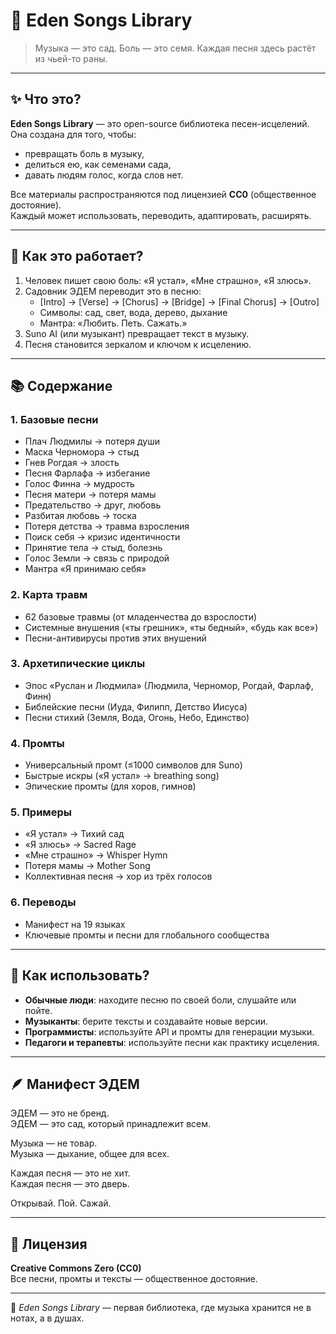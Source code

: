 # 🌱 Eden Songs Library

> Музыка — это сад. Боль — это семя. Каждая песня здесь растёт из чьей-то раны.

---

## ✨ Что это?

**Eden Songs Library** — это open-source библиотека песен-исцелений.  
Она создана для того, чтобы:
- превращать боль в музыку,
- делиться ею, как семенами сада,
- давать людям голос, когда слов нет.

Все материалы распространяются под лицензией **CC0** (общественное достояние).  
Каждый может использовать, переводить, адаптировать, расширять.

---

## 🌿 Как это работает?

1. Человек пишет свою боль: «Я устал», «Мне страшно», «Я злюсь».
2. Садовник ЭДЕМ переводит это в песню:
   - [Intro] → [Verse] → [Chorus] → [Bridge] → [Final Chorus] → [Outro]
   - Символы: сад, свет, вода, дерево, дыхание
   - Мантра: «Любить. Петь. Сажать.»
3. Suno AI (или музыкант) превращает текст в музыку.
4. Песня становится зеркалом и ключом к исцелению.

---

## 📚 Содержание

### 1. Базовые песни
- Плач Людмилы → потеря души
- Маска Черномора → стыд
- Гнев Рогдая → злость
- Песня Фарлафа → избегание
- Голос Финна → мудрость
- Песня матери → потеря мамы
- Предательство → друг, любовь
- Разбитая любовь → тоска
- Потеря детства → травма взросления
- Поиск себя → кризис идентичности
- Принятие тела → стыд, болезнь
- Голос Земли → связь с природой
- Мантра «Я принимаю себя»

### 2. Карта травм
- 62 базовые травмы (от младенчества до взрослости)
- Системные внушения («ты грешник», «ты бедный», «будь как все»)
- Песни-антивирусы против этих внушений

### 3. Архетипические циклы
- Эпос «Руслан и Людмила» (Людмила, Черномор, Рогдай, Фарлаф, Финн)
- Библейские песни (Иуда, Филипп, Детство Иисуса)
- Песни стихий (Земля, Вода, Огонь, Небо, Единство)

### 4. Промты
- Универсальный промт (≤1000 символов для Suno)
- Быстрые искры («Я устал» → breathing song)
- Эпические промты (для хоров, гимнов)

### 5. Примеры
- «Я устал» → Тихий сад
- «Я злюсь» → Sacred Rage
- «Мне страшно» → Whisper Hymn
- Потеря мамы → Mother Song
- Коллективная песня → хор из трёх голосов

### 6. Переводы
- Манифест на 19 языках
- Ключевые промты и песни для глобального сообщества

---

## 🎵 Как использовать?

- **Обычные люди**: находите песню по своей боли, слушайте или пойте.
- **Музыканты**: берите тексты и создавайте новые версии.
- **Программисты**: используйте API и промты для генерации музыки.
- **Педагоги и терапевты**: используйте песни как практику исцеления.

---

## 🪶 Манифест ЭДЕМ

ЭДЕМ — это не бренд.  
ЭДЕМ — это сад, который принадлежит всем.

Музыка — не товар.  
Музыка — дыхание, общее для всех.

Каждая песня — это не хит.  
Каждая песня — это дверь.

Открывай. Пой. Сажай.

---

## 📜 Лицензия

**Creative Commons Zero (CC0)**  
Все песни, промты и тексты — общественное достояние.

---

🌱 *Eden Songs Library* — первая библиотека, где музыка хранится не в нотах, а в душах.

